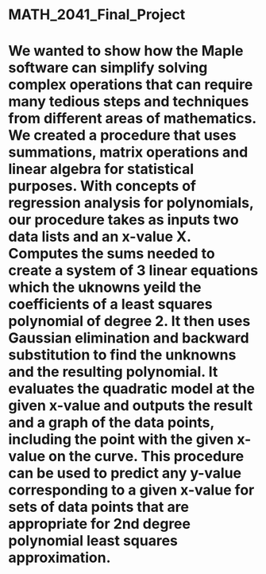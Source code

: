 # MATH_2041_Final_Project
# We wanted to show how the Maple software can simplify solving complex operations that can require many tedious steps and techniques from different areas of mathematics. We created a procedure that uses summations, matrix operations and linear algebra for statistical purposes. With concepts of regression analysis for polynomials, our procedure takes as inputs two data lists and an x-value X. Computes the sums needed to create a system of 3 linear equations which the uknowns yeild the coefficients of a least squares polynomial of degree 2. It then uses Gaussian elimination and backward substitution to find the unknowns and the resulting polynomial. It evaluates the quadratic model at the given x-value and outputs the result and a graph of the data points, including the point with the given x-value on the curve. This procedure can be used to predict any y-value corresponding to a given x-value for sets of data points that are appropriate for 2nd degree polynomial least squares approximation.

